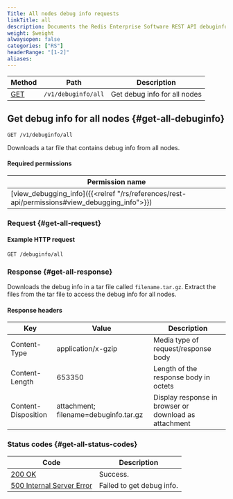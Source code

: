 ```yaml
---
Title: All nodes debug info requests
linkTitle: all
description: Documents the Redis Enterprise Software REST API debuginfo/all requests.
weight: $weight
alwaysopen: false
categories: ["RS"]
headerRange: "[1-2]"
aliases: 
---
```


| Method | Path | Description |
|--------|------|-------------|
| [GET](#get-all-debuginfo) | `/v1/debuginfo/all` | Get debug info for all nodes |

## Get debug info for all nodes {#get-all-debuginfo}

	GET /v1/debuginfo/all

Downloads a tar file that contains debug info from all nodes.

#### Required permissions

| Permission name |
|-----------------|
| [view_debugging_info]({{<relref "/rs/references/rest-api/permissions#view_debugging_info">}}) |

### Request {#get-all-request} 

#### Example HTTP request

	GET /debuginfo/all 

### Response {#get-all-response} 

Downloads the debug info in a tar file called `filename.tar.gz`. Extract the files from the tar file to access the debug info for all nodes.

#### Response headers

| Key | Value | Description |
|-----|-------|-------------|
| Content-Type | application/x-gzip | Media type of request/response body |
| Content-Length | 653350 | Length of the response body in octets |
| Content-Disposition | attachment; filename=debuginfo.tar.gz | Display response in browser or download as attachment |

### Status codes {#get-all-status-codes} 

| Code | Description |
|------|-------------|
| [200 OK](http://www.w3.org/Protocols/rfc2616/rfc2616-sec10.html#sec10.2.1) | Success. |
| [500 Internal Server Error](http://www.w3.org/Protocols/rfc2616/rfc2616-sec10.html#sec10.5.1) | Failed to get debug info. |
